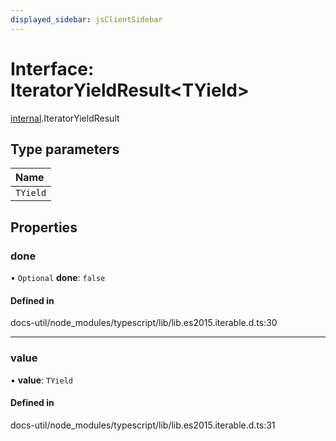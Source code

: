 ```yaml
---
displayed_sidebar: jsClientSidebar
---
```


# Interface: IteratorYieldResult<TYield\>

[internal](../modules/internal-8.md).IteratorYieldResult

## Type parameters

| Name |
| :------ |
| `TYield` |

## Properties

### done

• `Optional` **done**: ``false``

#### Defined in

docs-util/node_modules/typescript/lib/lib.es2015.iterable.d.ts:30

___

### value

• **value**: `TYield`

#### Defined in

docs-util/node_modules/typescript/lib/lib.es2015.iterable.d.ts:31
